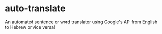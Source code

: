# auto-translate
An automated sentence or word translator using Google's API from English to Hebrew or vice versa!
